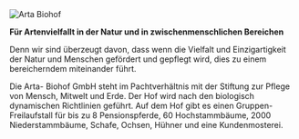 <div class="logo"><img src="logo.png" alt="Arta Biohof" /></div>

__Für Artenvielfallt in der Natur und in zwischenmenschlichen Bereichen__

Denn wir sind überzeugt davon, dass wenn die Vielfalt und Einzigartigkeit der Natur und Menschen gefördert und gepflegt wird, dies zu einem bereicherndem miteinander führt. 

Die Arta- Biohof GmbH steht im Pachtverhältnis mit der Stiftung zur Pflege von Mensch, Mitwelt und Erde. Der Hof wird nach den biologisch dynamischen Richtlinien geführt. Auf dem Hof gibt es einen Gruppen-Freilaufstall für bis zu 8 Pensionspferde, 60 Hochstammbäume, 2000 Niederstammbäume, Schafe, Ochsen, Hühner und eine Kundenmosterei.

